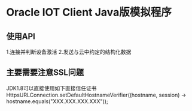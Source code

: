 # Oracle IOT Client Java版模拟程序
## 使用API
1.连接并判断设备激活
2.发送与云中约定的结构化数据
## 主要需要注意SSL问题
JDK1.8可以直接使用如下直接信任证书
HttpsURLConnection.setDefaultHostnameVerifier((hostname, session) -> hostname.equals("XXX.XXX.XXX.XXX"));
